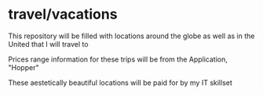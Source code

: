 # travel/vacations
This repository will be filled with locations around the globe as well as in the United that I will travel to


Prices range information for these trips will be from the Application, "Hopper"

These aestetically beautiful locations will be paid for by my IT skillset
